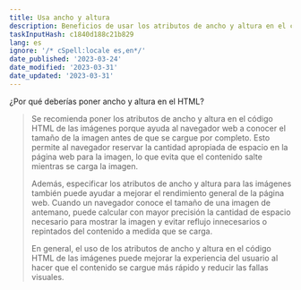 ```yaml
---
title: Usa ancho y altura
description: Beneficios de usar los atributos de ancho y altura en el código HTML
taskInputHash: c1840d188c21b829
lang: es
ignore: '/* cSpell:locale es,en*/'
date_published: '2023-03-24'
date_modified: '2023-03-31'
date_updated: '2023-03-31'
---
```

¿Por qué deberías poner ancho y altura en el HTML?

> Se recomienda poner los atributos de ancho y altura en el código HTML de las imágenes porque ayuda al navegador web a conocer el tamaño de la imagen antes de que se cargue por completo. Esto permite al navegador reservar la cantidad apropiada de espacio en la página web para la imagen, lo que evita que el contenido salte mientras se carga la imagen.
> 
> Además, especificar los atributos de ancho y altura para las imágenes también puede ayudar a mejorar el rendimiento general de la página web. Cuando un navegador conoce el tamaño de una imagen de antemano, puede calcular con mayor precisión la cantidad de espacio necesario para mostrar la imagen y evitar reflujo innecesarios o repintados del contenido a medida que se carga.
> 
> En general, el uso de los atributos de ancho y altura en el código HTML de las imágenes puede mejorar la experiencia del usuario al hacer que el contenido se cargue más rápido y reducir las fallas visuales.
